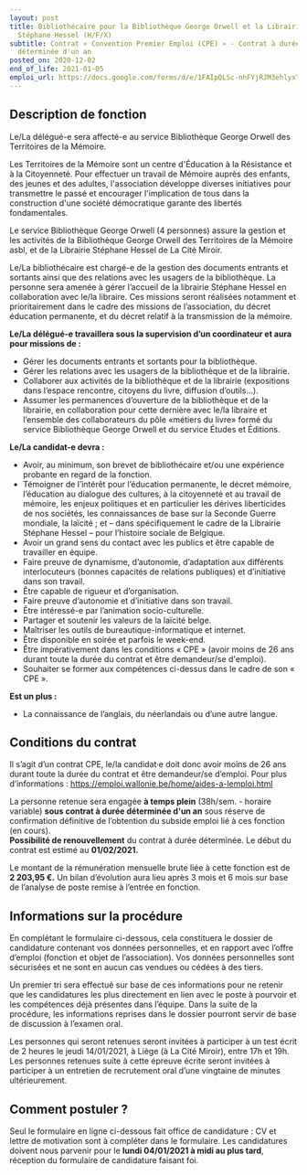 ```yaml
---
layout: post
title: Bibliothécaire pour la Bibliothèque George Orwell et la Librairie
  Stéphane Hessel (H/F/X)
subtitle: Contrat « Convention Premier Emploi (CPE) » - Contrat à durée
  déterminée d'un an
posted_on: 2020-12-02
end_of_life: 2021-01-05
emploi_url: https://docs.google.com/forms/d/e/1FAIpQLSc-nhFYjRJM3ehlyxTiPcc4HNhYaqOolNnh77gslKw5Gfk7LQ/viewform
---
```

## Description de fonction

Le/La délégué-e sera affecté-e au service Bibliothèque George Orwell des Territoires de la Mémoire.

Les Territoires de la Mémoire sont un centre d'Éducation à la Résistance et à la Citoyenneté. Pour effectuer un travail de Mémoire auprès des enfants, des jeunes et des adultes, l'association développe diverses initiatives pour transmettre le passé et encourager l'implication de tous dans la construction d'une société démocratique garante des libertés fondamentales.

Le service Bibliothèque George Orwell (4 personnes) assure la gestion et les activités de la Bibliothèque George Orwell des Territoires de la Mémoire asbl, et de la Librairie Stéphane Hessel de La Cité Miroir.

Le/La bibliothécaire est chargé-e de la gestion des documents entrants et sortants ainsi que des relations avec les usagers de la bibliothèque. La personne sera amenée à gérer l’accueil de la librairie Stéphane Hessel en collaboration avec le/la libraire. Ces missions seront réalisées notamment et prioritairement dans le cadre des missions de l’association, du décret éducation permanente, et du décret relatif à la transmission de la mémoire.

**Le/La délégué-e travaillera sous la supervision d’un coordinateur et aura pour missions de :**

* Gérer les documents entrants et sortants pour la bibliothèque.
* Gérer les relations avec les usagers de la bibliothèque et de la librairie.
* Collaborer aux activités de la bibliothèque et de la librairie (expositions dans l’espace rencontre, citoyens du livre, diffusion d’outils…).
* Assumer les permanences d’ouverture de la bibliothèque et de la librairie, en collaboration pour cette dernière avec le/la libraire et l’ensemble des collaborateurs du pôle «métiers du livre» formé du service Bibliothèque George Orwell et du service Études et Éditions.

**Le/La candidat-e devra :**

* Avoir, au minimum, son brevet de bibliothécaire et/ou une expérience probante en regard de la fonction.
* Témoigner de l’intérêt pour l’éducation permanente, le décret mémoire, l’éducation au dialogue des cultures, à la citoyenneté et au travail de mémoire, les enjeux politiques et en particulier les dérives liberticides de nos sociétés, les connaissances de base sur la Seconde Guerre mondiale, la laïcité ; et – dans spécifiquement le cadre de la Librairie Stéphane Hessel – pour l’histoire sociale de Belgique.
* Avoir un grand sens du contact avec les publics et être capable de travailler en équipe.
* Faire preuve de dynamisme, d’autonomie, d’adaptation aux différents interlocuteurs (bonnes capacités de relations publiques) et d’initiative dans son travail.
* Être capable de rigueur et d’organisation.
* Faire preuve d’autonomie et d’initiative dans son travail.
* Être intéressé-e par l’animation socio-culturelle.
* Partager et soutenir les valeurs de la laïcité belge.
* Maîtriser les outils de bureautique-informatique et internet.
* Être disponible en soirée et parfois le week-end.
* Être impérativement dans les conditions « CPE » (avoir moins de 26 ans durant toute la durée du contrat et être demandeur/se d'emploi).
* Souhaiter se former aux compétences ci-dessus dans le cadre de son « CPE ».

**Est un plus :**

* La connaissance de l’anglais, du néerlandais ou d’une autre langue.

## Conditions du contrat

Il s’agit d’un contrat CPE, le/la candidat·e doit donc avoir moins de 26 ans durant toute la durée du contrat et être demandeur/se d’emploi. Pour plus d’informations : <https://emploi.wallonie.be/home/aides-a-lemploi.html>

La personne retenue sera engagée **à temps plein** (38h/sem. - horaire variable) **sous contrat à durée déterminée d'un an** sous réserve de confirmation définitive de l’obtention du subside emploi lié à ces fonction (en cours).  
**Possibilité de renouvellement** du contrat à durée déterminée. Le début du contrat est estimé au **01/02/2021.**

Le montant de la rémunération mensuelle brute liée à cette fonction est de **2&nbsp;203,95&nbsp;€.** Un bilan d’évolution aura lieu après 3 mois et 6 mois sur base de l’analyse de poste remise à l’entrée en fonction.

## Informations sur la procédure

En complétant le formulaire ci-dessous, cela constituera le dossier de candidature contenant vos données personnelles, et en rapport avec l’offre d’emploi (fonction et objet de l’association). Vos données personnelles sont sécurisées et ne sont en aucun cas vendues ou cédées à des tiers.

Un premier tri sera effectué sur base de ces informations pour ne retenir que les candidatures les plus directement en lien avec le poste à pourvoir et les compétences déjà présentes dans l’équipe. Dans la suite de la procédure, les informations reprises dans le dossier pourront servir de base de discussion à l’examen oral.

Les personnes qui seront retenues seront invitées à participer à un test écrit de 2 heures le jeudi 14/01/2021, à Liège (à La Cité Miroir), entre 17h et 19h.
Les personnes retenues suite à cette épreuve écrite seront invitées à participer à un entretien de recrutement oral d’une vingtaine de minutes ultérieurement.

## Comment postuler ?

Seul le formulaire en ligne ci-dessous fait office de candidature : CV et lettre de motivation sont à compléter dans le formulaire.
Les candidatures doivent nous parvenir pour le **lundi 04/01/2021 à midi au plus tard**, réception du formulaire de candidature faisant foi.